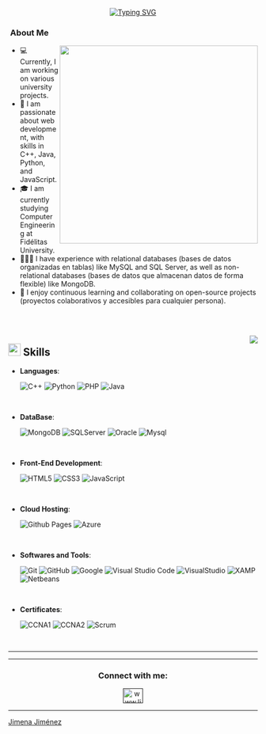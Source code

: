 <p align="center"> 
  <a href="https://git.io/typing-svg">
    <img src="https://readme-typing-svg.demolab.com?font=Georgia&weight=800&pause=1000&size=33&color=a17ada&width=410&height=100&lines=Hi+%2C+I'm+Jimena+Jiménez" alt="Typing SVG" />
  </a> 
</p>

###  &nbsp;About Me

<picture> 
  <img align="right" src="https://mir-s3-cdn-cf.behance.net/project_modules/disp/601014116770475.6068beff4640a.gif" width="400px">
</picture>

<ul>
  <li>💻 Currently, I am working on various university projects.</li>
  <li>🌱 I am passionate about web development, with skills in C++, Java, Python, and JavaScript.</li>
  <li>🎓 I am currently studying Computer Engineering at Fidélitas University.</li>
  <li>👨🏻‍💻 I have experience with relational databases (bases de datos organizadas en tablas) like MySQL and SQL Server, as well as non-relational databases (bases de datos que almacenan datos de forma flexible) like MongoDB.</li>
  <li>💬 I enjoy continuous learning and collaborating on open-source projects (proyectos colaborativos y accesibles para cualquier persona).</li>
</ul>

<br>
<br>

<p align="right"> 
  <a href="https://github.com/DenverCoder1/readme-typing-svg">
    <img align="right" src="https://readme-typing-svg.herokuapp.com?lines=+I'm+a+junior+programmer;Passionate+Coder;Collaborative+Developer;Creative+Thinker;Always%20learning%20new%20things&center=true&width=380&height=45&color=a17ada">
  </a> 
</p>

## <img src="https://media2.giphy.com/media/QssGEmpkyEOhBCb7e1/giphy.gif?cid=ecf05e47a0n3gi1bfqntqmob8g9aid1oyj2wr3ds3mg700bl&rid=giphy.gif" width ="25"><b> Skills</b>

- **Languages**:
  
    ![C++](https://img.shields.io/badge/C++%20-%2300599C.svg?style=for-the-badge&logo=c%2B%2B&logoColor=white)
    ![Python](https://img.shields.io/badge/Python%20-%2314354C.svg?style=for-the-badge&logo=python&logoColor=white)
    ![PHP](https://img.shields.io/badge/php-%23777BB4?style=for-the-badge&logo=php&logoColor=white)
    ![Java](https://img.shields.io/badge/java-%23FF0000?style=for-the-badge)

<br>   

- **DataBase**:
  
    ![MongoDB](https://img.shields.io/badge/mongodb-%2347A248?style=for-the-badge&logo=mongodb&logoColor=white)
    ![SQLServer](https://img.shields.io/badge/sqlserver-white?style=for-the-badge&logo=microsoftsqlserver&logoColor=%23CC2927)
    ![Oracle](https://img.shields.io/badge/oracle-%23F80000?style=for-the-badge&logo=oracle&logoColor=white)
    ![Mysql](https://img.shields.io/badge/mysql-%234479A1?style=for-the-badge&logo=mysql&logoColor=white)

<br>   

- **Front-End Development**:

   ![HTML5](https://img.shields.io/badge/HTML5%20-%23E34F26.svg?style=for-the-badge&logo=html5&logoColor=white)
   ![CSS3](https://img.shields.io/badge/CSS%20-%231572B6.svg?style=for-the-badge&logo=css3&logoColor=white)
   ![JavaScript](https://img.shields.io/badge/JavaScript%20-%23F7DF1E.svg?style=for-the-badge&logo=javascript&logoColor=black)

<br>

- **Cloud Hosting**:
  
    ![Github Pages](https://img.shields.io/badge/GitHub%20Pages-%23327FC7.svg?style=for-the-badge&logo=github&logoColor=white)
    ![Azure](https://img.shields.io/badge/microsoftazure-%230078D7?style=for-the-badge&logo=microsoftazure&logoColor=white)

<br>

- **Softwares and Tools**:

    ![Git](https://img.shields.io/badge/git-%23F05033.svg?style=for-the-badge&logo=git&logoColor=white)
    ![GitHub](https://img.shields.io/badge/github-%23121011.svg?style=for-the-badge&logo=github&logoColor=white)
    ![Google](https://img.shields.io/badge/google-%234285F4.svg?style=for-the-badge&logo=google&logoColor=white)
    ![Visual Studio Code](https://img.shields.io/badge/Visual%20Studio%20Code-0078d7.svg?style=for-the-badge&logo=visual-studio-code&logoColor=white)
    ![VisualStudio](https://img.shields.io/badge/visualstudio-%235C2D91?style=for-the-badge&logo=visualstudio&logoColor=white)
    ![XAMP](https://img.shields.io/badge/xampp-%23FB7A24?style=for-the-badge&logo=visualstudio&logoColor=white)
    ![Netbeans](https://img.shields.io/badge/netbeans-%231B6AC6?style=for-the-badge&logo=apachenetbeanside&logoColor=white)

<br>

- **Certificates**:

    ![CCNA1](https://img.shields.io/badge/CCNA1-%231BA0D7?style=for-the-badge&logo=cisco&logoColor=white)
    ![CCNA2](https://img.shields.io/badge/CCNA2-%231BA0D7?style=for-the-badge&logo=cisco&logoColor=white)
    ![Scrum](https://img.shields.io/badge/scrum-%2360A839?style=for-the-badge&logoColor=white)
    
<br>

</p>


</div>

-----
<!-- CONNECTION -->
<hr>      
<h3 align="center">Connect with me:</h3>
<p align="center">
  <a href="" target="blank"><img align="center" src="https://raw.githubusercontent.com/rahuldkjain/github-profile-readme-generator/master/src/images/icons/Social/linked-in-alt.svg" alt="www.linkedin.com/in/jimena-jiménez-18aba2287" height="30" width="40" /></a>
</p>



------

[Jimena Jiménez](https://github.com/JimenaJimenez)

